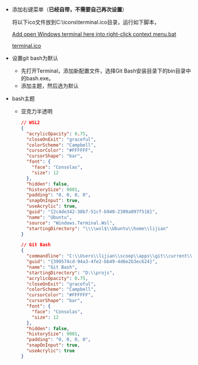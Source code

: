 - 添加右键菜单（**已经自带，不需要自己再次设置**）

  将以下ico文件放到C:\icons\terminal.ico目录，运行如下脚本，
  
  [Add open Windows terminal here into right-click context menu.bat](win-terminal-here.bat)
  
  [terminal.ico](terminal.ico)
  
- 设置git bash为默认
  - 先打开Terminal，添加新配置文件，选择Git Bash安装目录下的bin目录中的bash.exe。
  - 添加主题，然后选为默认

- bash主题

  - 亚克力半透明

    ```json
    // WSL2
    {
      "acrylicOpacity": 0.75,
      "closeOnExit": "graceful",
      "colorScheme": "Campbell",
      "cursorColor": "#FFFFFF",
      "cursorShape": "bar",
      "font": {
        "face": "Consolas",
        "size": 12
      },
      "hidden": false,
      "historySize": 9001,
      "padding": "0, 0, 0, 0",
      "snapOnInput": true,
      "useAcrylic": true,
      "guid": "{2c4de342-38b7-51cf-b940-2309a097f518}",
      "name": "Ubuntu",
      "source": "Windows.Terminal.Wsl",
      "startingDirectory": "\\\\wsl$\\Ubuntu\\home\\lijian"
    }
    ```

    ```json
    // Git Bash
    {
      "commandline": "C:\\Users\\lijian\\scoop\\apps\\git\\current\\bin\\bash.exe",
      "guid": "{399574cd-94a3-4fe2-bb49-4d6e2b3ec624}",
      "name": "Git Bash",
      "startingDirectory": "D:\\projs",
      "acrylicOpacity": 0.75,
      "closeOnExit": "graceful",
      "colorScheme": "Campbell",
      "cursorColor": "#FFFFFF",
      "cursorShape": "bar",
      "font": {
        "face": "Consolas",
        "size": 12
      },
      "hidden": false,
      "historySize": 9001,
      "padding": "0, 0, 0, 0",
      "snapOnInput": true,
      "useAcrylic": true
    }
    ```

    
